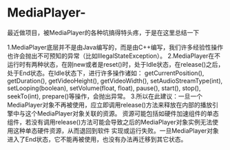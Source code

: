 # MediaPlayer-
最近做项目，被MediaPlayer的各种坑搞得特头疼，于是在这里总结一下


1.MediaPlayer底层并不是由Java编写的，而是由C++编写，我们许多经验性操作也许会抛出不可预知的异常（比如IllegalStateException）。
2.MediaPlayer在不运行时有两种状态，在刚new或者是reset()时，处于Idle状态，在release()之后，处于End状态。在Idle状态下，进行许多操作诸如：
getCurrentPosition(), getDuration(), getVideoHeight(), getVideoWidth(), setAudioStreamType(int), setLooping(boolean), 
setVolume(float, float), pause(), start(), stop(), seekTo(int), prepare()等操作，会抛出异常。
3.所以在此建议：一旦一个MediaPlayer对象不再被使用，应立即调用release()方法来释放在内部的播放引擎中与这个MediaPlayer对象关联的资源。
资源可能包括如硬件加速组件的单态组件，若没有调用release()方法可能会导致之后的MediaPlayer对象实例无法使用这种单态硬件资源，从而退回到软件
实现或运行失败。一旦MediaPlayer对象进入了End状态，它不能再被使用，也没有办法再迁移到其它状态。
